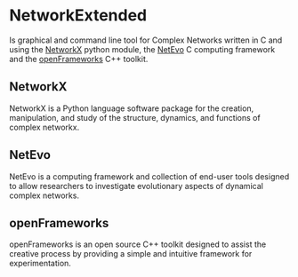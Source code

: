 # NetworkExtended

Is graphical and command line tool for Complex Networks written in C and using the [NetworkX](http://networkx.lanl.gov) python module, the [NetEvo](http://netevo.org) C computing framework and the [openFrameworks](http://www.openframeworks.cc) C++ toolkit.

## NetworkX

NetworkX is a Python language software package for the creation, manipulation, and study of the structure, dynamics, and functions of complex networkx.

## NetEvo

NetEvo is a computing framework and collection of end-user tools designed to allow researchers to investigate evolutionary aspects of dynamical complex networks.

## openFrameworks

openFrameworks is an open source C++ toolkit designed to assist the creative process by providing a simple and intuitive framework for experimentation.
